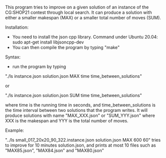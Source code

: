 This program tries to improve on a given solution of an instance of the CG:SHOP21 contest through local search. It can produce a solution with either a smaller makespan (MAX) or a smaller total number of moves (SUM). 

Installation:
- You need to install the json cpp library. Command under Ubuntu 20.04:
sudo apt-get install libjsoncpp-dev
- You can then compile the program by typing "make"

Syntax:
- run the program by typing 

"./ls instance.json solution.json MAX time time_between_solutions" 

or 

"./ls instance.json solution.json SUM time time_between_solutions" 

where time is the running time in seconds, and time_between_solutions is the time interval between two solutions that the program writes. It will produce solutions with name "MAX_XXX.json" or "SUM_YYY.json" where XXX is the makespan and YYY is the total number of moves.

Example:

"../ls small_017_20x20_90_322.instance.json solution.json MAX 600 60"
tries to improve for 10 minutes solution.json, and prints at most 10 files such as "MAX85.json", "MAX84.json" and "MAX80.json"

